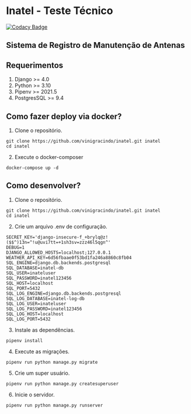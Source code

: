 # Inatel - Teste Técnico

[![Codacy Badge](https://app.codacy.com/project/badge/Grade/16121141b3714f099e645f7e7c310651)](https://www.codacy.com/gh/vinigracindo/inatel/dashboard?utm_source=github.com&amp;utm_medium=referral&amp;utm_content=vinigracindo/inatel&amp;utm_campaign=Badge_Grade)

## Sistema de Registro de Manutenção de Antenas

## Requerimentos
1. Django >= 4.0
2. Python >= 3.10
3. Pipenv >= 2021.5
4. PostgresSQL >= 9.4

## Como fazer deploy via docker?
1. Clone o repositório.
```console
git clone https://github.com/vinigracindo/inatel.git inatel
cd inatel
```

2. Execute o docker-composer
```console
docker-compose up -d
```

## Como desenvolver?

1. Clone o repositório.
```console
git clone https://github.com/vinigracindo/inatel.git inatel
cd inatel
```
2. Crie um arquivo .env de configuração.
```console
SECRET_KEY='django-insecure-f_+brylq@z!($$^)13n=^!u@uvi7tt=+1sh3sv=zzz46l5qgn^'
DEBUG=1
DJANGO_ALLOWED_HOSTS=localhost;127.0.0.1
WEATHER_API_KEY=6d56fbaae0f53bd1fa246a8860c8fb04
SQL_ENGINE=django.db.backends.postgresql
SQL_DATABASE=inatel-db
SQL_USER=inateluser
SQL_PASSWORD=inatel123456
SQL_HOST=localhost
SQL_PORT=5432
SQL_LOG_ENGINE=django.db.backends.postgresql
SQL_LOG_DATABASE=inatel-log-db
SQL_LOG_USER=inateluser
SQL_LOG_PASSWORD=inatel123456
SQL_LOG_HOST=localhost
SQL_LOG_PORT=5432
```
3. Instale as dependências.
```console
pipenv install
```
4. Execute as migrações.
```console
pipenv run python manage.py migrate
```
5. Crie um super usuário.
```console
pipenv run python manage.py createsuperuser
```
6. Inicie o servidor.
```console
pipenv run python manage.py runserver
```